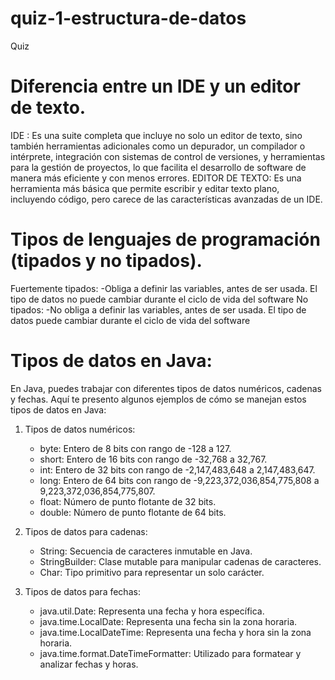 # quiz-1-estructura-de-datos
Quiz

# Diferencia entre un IDE y un editor de texto.
IDE : Es una suite completa que incluye no solo un editor de texto, sino también herramientas adicionales como un depurador, un compilador o intérprete, integración con sistemas de control de versiones, y herramientas para la gestión de proyectos, lo que facilita el desarrollo de software de manera más eficiente y con menos errores.
EDITOR DE TEXTO: Es una herramienta más básica que permite escribir y editar texto plano, incluyendo código, pero carece de las características avanzadas de un IDE.

# Tipos de lenguajes de programación (tipados y no tipados).
Fuertemente tipados:
-Obliga a definir las variables, antes de ser usada.
El tipo de datos no puede cambiar durante el ciclo de vida del software
No tipados:
-No obliga a definir las variables, antes de ser usada.
El tipo de datos puede cambiar durante el ciclo de vida del software

# Tipos de datos en Java:
En Java, puedes trabajar con diferentes tipos de datos numéricos, cadenas y fechas. Aquí te presento algunos ejemplos de cómo se manejan estos tipos de datos en Java:

1. Tipos de datos numéricos:
   - byte: Entero de 8 bits con rango de -128 a 127.
   - short: Entero de 16 bits con rango de -32,768 a 32,767.
   - int: Entero de 32 bits con rango de -2,147,483,648 a 2,147,483,647.
   - long: Entero de 64 bits con rango de -9,223,372,036,854,775,808 a 9,223,372,036,854,775,807.
   - float: Número de punto flotante de 32 bits.
   - double: Número de punto flotante de 64 bits.

2. Tipos de datos para cadenas:
   - String: Secuencia de caracteres inmutable en Java.
   - StringBuilder: Clase mutable para manipular cadenas de caracteres.
   - Char: Tipo primitivo para representar un solo carácter.

3. Tipos de datos para fechas:
   - java.util.Date: Representa una fecha y hora específica.
   - java.time.LocalDate: Representa una fecha sin la zona horaria.
   - java.time.LocalDateTime: Representa una fecha y hora sin la zona horaria.
   - java.time.format.DateTimeFormatter: Utilizado para formatear y analizar fechas y horas.
